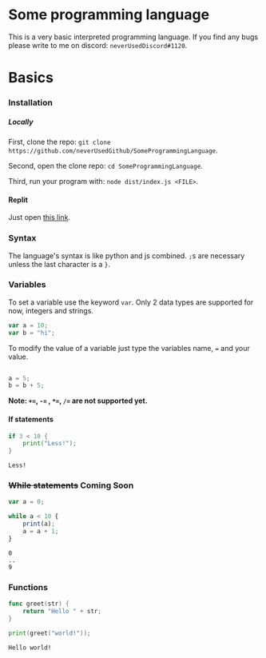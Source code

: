 # Some programming language

This is a very basic interpreted programming language. If you find any bugs please write to me on discord: `neverUsedDiscord#1120`.

# Basics

### Installation

##### Locally

First, clone the repo: `git clone https://github.com/neverUsedGithub/SomeProgrammingLanguage`.

Second, open the clone repo: `cd SomeProgrammingLanguage`.

Third, run your program with: `node dist/index.js <FILE>`.

#### Replit

Just open [this link](https://replit.com/github/neverUsedGithub/SomeProgrammingLanguage).

### Syntax

The language's syntax is like python and js combined. `;`s are necessary unless the last character is a `}`.

### Variables

To set a variable use the keyword `var`. Only 2 data types are supported for now, integers and strings.

```js
var a = 10;
var b = "hi";
```

To modify the value of a variable just type the variables name, `=` and your value.

```js

a = 5;
b = b + 5;

```

**Note: `+=`, `-=` , `*=`, `/=` are not supported yet.**

#### If statements

```go
if 3 < 10 {
	print("Less!");
}
```
```
Less!
```
### ~~While statements~~ Coming Soon

```js
var a = 0;

while a < 10 {
	print(a);
	a = a + 1;
}
```
```
0
..
9
```
### Functions
```go
func greet(str) {
	return "Hello " + str;
}

print(greet("world!"));
```

```
Hello world!
```